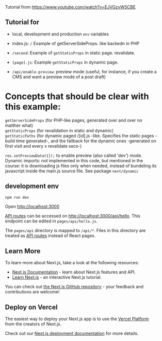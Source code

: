 Tutorial from https://www.youtube.com/watch?v=EJVGzyWSCBE

## Tutorial for

- local, development and production `env` variables
- index.js: `/` Example of getServerSideProps. like backedn in PHP
- `/second`: Example of `getStatisProps` in static page. revalidate.
- `[page].js`: Example `getStaticProps` in dynamic page.

- `/api/enable-preview`: preview mode (useful, for instance, if you create a CMS and want a preview mode of a post draft)

# Concepts that should be clear with this example:

`getServerSideProps` (for PHP-like pages, generated over and over no matther what)  
`getStaticProps` (for revalidation in static and dynamic)  
`getStaticPaths` (for dynamic paged /[id].js -like. Specifies the static pages -build time generated-, and the fallback for the dynamic ones -generated on first visit and every x revalidate secs-)

`res.setPreviewData({});` to enable preview (also called 'dev') mode.
Dynamic imports: not implemented in this code, but mentioned in the course: it is downloading js files only when needed, instead of bundeling its javascript inside the main.js source file. See package `next/dynamic`

## development env

```bash
npm run dev
```

Open [http://localhost:3000](http://localhost:3000)

[API routes](https://nextjs.org/docs/api-routes/introduction) can be accessed on [http://localhost:3000/api/hello](http://localhost:3000/api/hello). This endpoint can be edited in `pages/api/hello.js`.

The `pages/api` directory is mapped to `/api/*`. Files in this directory are treated as [API routes](https://nextjs.org/docs/api-routes/introduction) instead of React pages.

## Learn More

To learn more about Next.js, take a look at the following resources:

- [Next.js Documentation](https://nextjs.org/docs) - learn about Next.js features and API.
- [Learn Next.js](https://nextjs.org/learn) - an interactive Next.js tutorial.

You can check out [the Next.js GitHub repository](https://github.com/vercel/next.js/) - your feedback and contributions are welcome!

## Deploy on Vercel

The easiest way to deploy your Next.js app is to use the [Vercel Platform](https://vercel.com/new?utm_medium=default-template&filter=next.js&utm_source=create-next-app&utm_campaign=create-next-app-readme) from the creators of Next.js.

Check out our [Next.js deployment documentation](https://nextjs.org/docs/deployment) for more details.

